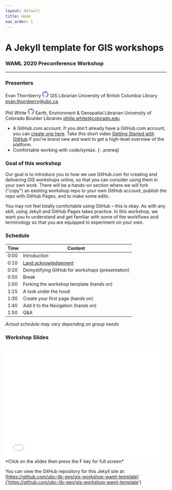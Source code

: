 ```yaml
---
layout: default
title: Home
nav_order: 1
---
```

# A Jekyll template for GIS workshops
### WAML 2020  Preconference Workshop

___

### Presenters

Evan Thornberry <a href='https://github.com/ect123' target='_blank'><img src='content/img/GitHub-Mark-custom.svg' style='width:20px'></a></h4>
GIS Librarian
University of British Columbia Library
[evan.thornberry@ubc.ca](mailto:evan.thornberry@ubc.ca)

Phil White <a href='https://github.com/outpw' target='_blank'><img src='content/img/GitHub-Mark-custom.svg' style='width:20px'></a></h4>
Earth, Environment & Geospatial Librarian
University of Colorado Boulder Libraries
[philip.white@colorado.edu](mailto:philip.white@colorado.edu)

- A GitHub.com account. If you don't already have a GitHub.com account, you can [create one here](https://github.com/join). Take this short video [Getting Started with GitHub](https://youtu.be/noZnOSpcjYY) if you're brand new and want to get a high-level overview of the platform.
- Comfortable working with code/syntax.
{: .prereq}

### Goal of this workshop

Our goal is to introduce you to how we use GitHub.com for creating and delivering GIS workshops online, so that you can consider using them in your own work. There will be a hands-on section where we will fork ("copy") an existing workshop repo to your own GitHub account, publish the repo with GitHub Pages, and to make some edits.

You may not feel totally comfortable using GitHub – this is okay. As with any skill, using Jekyll and GitHub Pages takes practice. In this workshop, we want you to understand and get familiar with some of the workflows and terminology so that you are equipped to experiment on your own.

### Schedule

| Time | Content
| --- | ---
| 0:00 | Introduction
| 0:10 | [Land acknowledgement](content/land-acknowledgement)
| 0:20 | Demystifying GitHub for workshops (presentation)
| 0:50 | Break
| 1:00 | Forking the workshop template (hands on)
| 1:15 | A look under the hood
| 1:30 | Create your first page (hands on)
| 1:40 | Add it to the Navigation (hands on)
| 1:50 | Q&A


_Actual schedule may vary depending on group needs_

### Workshop Slides


<iframe src="content/slides/waml_github20" title="demo embedded slide deck" scrolling="no" frameborder="0" style="border: 0; height: 350px; width: 100%; left: 0; top: 0;">
Your browser does not support iframes.

</iframe> *Click on the slides then press the F key for full screen*


You can view the GitHub repository for this Jekyll site at: [https://github.com/ubc-lib-geo/gis-workshop-waml-template]('https://github.com/ubc-lib-geo/gis-workshop-waml-template')
